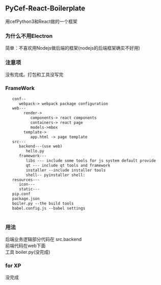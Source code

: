 ## PyCef-React-Boilerplate

用cefPython3和React做的一个框架

### 为什么不用Electron
简单：不喜欢用Nodejs做后端的框架(nodejs的后端框架确实不好用)

### 注意项
没有完成。打包和工具没写完

### FrameWork
```html
   conf--
      webpack-> webpack package configuration
   web---
        render->
           components-> react components
           containers-> react page
           models->mbox
        template-> 
           app.html -> page template
   src---
      backend---(use web)  
         hello.py 
      framework---   
         libs --- include some tools for js system default provide
         qt --- include qt tools and framework    
         installer --include installer tools
         shell-- pyinstaller shell:
   resources---
      icon---
      static---
   pip.conf 
   package.json  
   boiler.py --the build tools
   babel.config.js --babel settings
   
```

### 用法
后端业务逻辑部分代码在 src.backend   
前端代码在web下面  
工具 boiler.py(没完成)

### for XP
没完成

